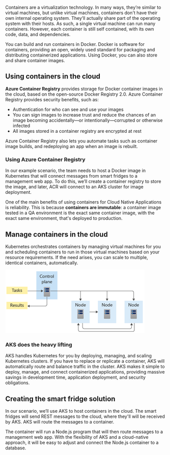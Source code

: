 Containers are a virtualization technology. In many ways, they’re similar to virtual machines, but unlike virtual machines, containers don't have their own internal operating system. They’ll actually share part of the operating system with their hosts. As such, a single virtual machine can run many containers. However, each container is still self contained, with its own code, data, and dependencies.

You can build and run containers in Docker. Docker is software for containers, providing an open, widely used standard for packaging and distributing containerized applications. Using Docker, you can also store and share container images.

## Using containers in the cloud

**Azure Container Registry** provides storage for Docker container images in the cloud, based on the open-source Docker Registry 2.0. Azure Container Registry provides security benefits, such as:

* Authentication for who can see and use your images
* You can sign images to increase trust and reduce the chances of an image becoming accidentally—or intentionally—corrupted or otherwise infected
* All images stored in a container registry are encrypted at rest

Azure Container Registry also lets you automate tasks such as container image builds, and redeploying an app when an image is rebuilt.

### Using Azure Container Registry

In our example scenario, the team needs to host a Docker image in Kubernetes that will connect messages from smart fridges to a management web app. To do this, we’ll create a container registry to store the image, and later, ACR will connect to an AKS cluster for image deployment.

One of the main benefits of using containers for Cloud Native Applications is reliability. This is because **containers are immutable**: a container image tested in a QA environment is the exact same container image, with the exact same environment, that's deployed to production.

## Manage containers in the cloud

Kubernetes orchestrates containers by managing virtual machines for you and scheduling containers to run in those virtual machines based on your resource requirements. If the need arises, you can scale to multiple, identical containers, automatically.

![Diagram of Kubernetes routing.](../media/2-diagram-cluster.png)

### AKS does the heavy lifting

AKS handles Kubernetes for you by deploying, managing, and scaling Kubernetes clusters. If you have to replace or replicate a container, AKS will automatically route and balance traffic in the cluster. AKS makes it simple to deploy, manage, and connect containerized applications, providing massive savings in development time, application deployment, and security obligations.

## Creating the smart fridge solution

In our scenario, we’ll use AKS to host containers in the cloud. The smart fridges will send REST messages to the cloud, where they'll will be received by AKS. AKS will route the messages to a container.

The container will run a Node.js program that will then route messages to a management web app. With the flexibility of AKS and a cloud-native approach, it will be easy to adjust and connect the Node.js container to a database.
